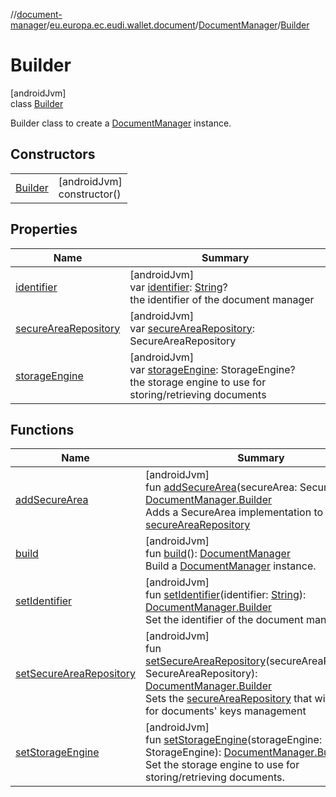 //[document-manager](../../../../index.md)/[eu.europa.ec.eudi.wallet.document](../../index.md)/[DocumentManager](../index.md)/[Builder](index.md)

# Builder

[androidJvm]\
class [Builder](index.md)

Builder class to create a [DocumentManager](../index.md) instance.

## Constructors

|                        |                               |
|------------------------|-------------------------------|
| [Builder](-builder.md) | [androidJvm]<br>constructor() |

## Properties

| Name                                              | Summary                                                                                                                                                                      |
|---------------------------------------------------|------------------------------------------------------------------------------------------------------------------------------------------------------------------------------|
| [identifier](identifier.md)                       | [androidJvm]<br>var [identifier](identifier.md): [String](https://kotlinlang.org/api/latest/jvm/stdlib/kotlin/-string/index.html)?<br>the identifier of the document manager |
| [secureAreaRepository](secure-area-repository.md) | [androidJvm]<br>var [secureAreaRepository](secure-area-repository.md): SecureAreaRepository                                                                                  |
| [storageEngine](storage-engine.md)                | [androidJvm]<br>var [storageEngine](storage-engine.md): StorageEngine?<br>the storage engine to use for storing/retrieving documents                                         |

## Functions

| Name                                                     | Summary                                                                                                                                                                                                                                                                          |
|----------------------------------------------------------|----------------------------------------------------------------------------------------------------------------------------------------------------------------------------------------------------------------------------------------------------------------------------------|
| [addSecureArea](add-secure-area.md)                      | [androidJvm]<br>fun [addSecureArea](add-secure-area.md)(secureArea: SecureArea): [DocumentManager.Builder](index.md)<br>Adds a SecureArea implementation to [secureAreaRepository](secure-area-repository.md)                                                                    |
| [build](build.md)                                        | [androidJvm]<br>fun [build](build.md)(): [DocumentManager](../index.md)<br>Build a [DocumentManager](../index.md) instance.                                                                                                                                                      |
| [setIdentifier](set-identifier.md)                       | [androidJvm]<br>fun [setIdentifier](set-identifier.md)(identifier: [String](https://kotlinlang.org/api/latest/jvm/stdlib/kotlin/-string/index.html)): [DocumentManager.Builder](index.md)<br>Set the identifier of the document manager.                                         |
| [setSecureAreaRepository](set-secure-area-repository.md) | [androidJvm]<br>fun [setSecureAreaRepository](set-secure-area-repository.md)(secureAreaRepository: SecureAreaRepository): [DocumentManager.Builder](index.md)<br>Sets the [secureAreaRepository](set-secure-area-repository.md) that will be used for documents' keys management |
| [setStorageEngine](set-storage-engine.md)                | [androidJvm]<br>fun [setStorageEngine](set-storage-engine.md)(storageEngine: StorageEngine): [DocumentManager.Builder](index.md)<br>Set the storage engine to use for storing/retrieving documents.                                                                              |
